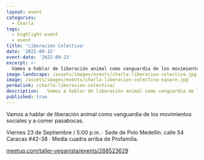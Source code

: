 ```yaml
---
layout: event
categories:
  - Charla
tags:
  - highlight-event
  - event
title: 'Liberación Colectiva'
date: '2022-09-15'
event-date: '2022-09-23'
excerpt: >-
  Vamos a hablar de liberación animal como vanguardia de los movimientos sociales y a comer pasabocas. Viernes 23 de Septiembre / 5:00 p.m. ∙ Sede de Polo Medellín. calle 54 Caracas #42-38 ∙ Media cuadra arriba de Profamilia.
image-landscape: /assets/images/events/charla-liberacion-colectiva.jpg
image: /assets/images/events/charla-liberacion-colectiva-square.jpg
permalink: /charla-liberacion-colectiva/
description:   Vamos a hablar de liberación animal como vanguardia de los movimientos sociales y a comer pasabocas. Viernes 23 de Septiembre / 5:00 p.m. ∙ Sede de Polo Medellín. calle 54 Caracas nº 42-38 ∙ Media cuadra arriba de Profamilia.
published: true
---
```


Vamos a hablar de liberación animal como vanguardia de los movimientos sociales y a comer pasabocas.

Viernes 23 de Septiembre / 5:00 p.m. ∙ Sede de Polo Medellín. calle 54 Caracas #42-38 ∙ Media cuadra arriba de Profamilia.

<a class="link" href="https://www.meetup.com/taller-veganista/events/288523629" target="_blank">meetup.com/taller-veganista/events/288523629</a>
